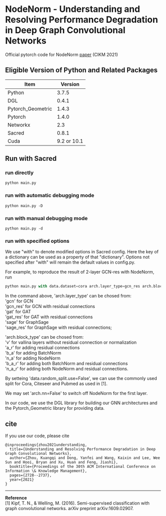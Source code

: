 # NodeNorm - Understanding and Resolving Performance Degradation in Deep Graph Convolutional Networks
Official pytorch code for NodeNorm [paper](https://arxiv.org/pdf/2006.07107.pdf) (CIKM 2021)  

## Eligible Version of Python and Related Packages

| Item | Version|
| ---- | ---- |
| Python | 3.7.5 |
| DGL | 0.4.1 |
| Pytorch_Geometric| 1.4.3 |
| Pytorch | 1.4.0 |
| Networkx | 2.3 |
| Sacred | 0.8.1 |
| Cuda | 9.2 or 10.1|

## Run with Sacred

### run directly

`python main.py`

### run with automatic debugging mode

`python main.py -D`


### run with manual debugging mode

`python main.py -d`

### run with specified options

We use "with" to denote modified options in Sacred config.
Here the key of a dictionary can be used as a property of that "dictionary".
Options not specified after "with" will remain the default values in config.py.

For example, to reproduce the result of 2-layer GCN-res with NodeNorm, run

```python
python main.py with data.dataset=cora arch.layer_type=gcn_res arch.block_type=n_a_r arch.num_layers=2 arch.dropout.p=0.8 optim.l1_weight=0.001 optim.weight_decay=0.001
```

In the command above, 'arch.layer_type' can be chosed from:
<br>'gcn' for GCN
<br>'gcn_res' for GCN with residual connections
<br>'gat' for GAT
<br>'gat_res' for GAT with residual connections
<br>'sage' for GraphSage
<br>'sage_res' for GraphSage with residual connections;

'arch.block_type' can be chosed from:
<br>'v' for vallina layers without residual connection or normalization
<br>'a_r' for adding residual connections
<br>'b_a' for adding BatchNorm
<br>'n_a' for adding NodeNorm
<br>'b_a_r' for adding both BatchNorm and residual connections
<br>'n_a_r' for adding both NodeNorm and residual connections.

By setteing 'data.random_split.use=False', we can use the commonly used split for Cora, Citeseer and Pubmed as used in [1].

We may set 'arch.nn=False' to switch off NodeNorm for the first layer.

In our code, we use the DGL library for building our GNN architectures and the Pytorch_Geometric library for providing data.


## cite 
If you use our code, please cite
```
@inproceedings{zhou2021understanding,
  title={Understanding and Resolving Performance Degradation in Deep Graph Convolutional Networks},
  author={Zhou, Kuangqi and Dong, Yanfei and Wang, Kaixin and Lee, Wee Sun and Hooi, Bryan and Xu, Huan and Feng, Jiashi},
  booktitle={Proceedings of the 30th ACM International Conference on Information \& Knowledge Management},
  pages={2728--2737},
  year={2021}
}
```


***

**Reference**
<br>[1] Kipf, T. N., & Welling, M. (2016). Semi-supervised classification with graph convolutional networks. arXiv preprint arXiv:1609.02907.
